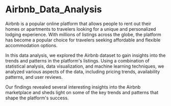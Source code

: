 # Airbnb_Data_Analysis

Airbnb is a popular online platform that allows people to rent out their homes or apartments to travelers looking for a unique and personalized lodging experience. With millions of listings across the globe, the platform has become a popular choice for travelers seeking affordable and flexible accommodation options.

In this data analysis, we explored the Airbnb dataset to gain insights into the trends and patterns in the platform's listings. Using a combination of statistical analysis, data visualization, and machine learning techniques, we analyzed various aspects of the data, including pricing trends, availability patterns, and user reviews.

Our findings revealed several interesting insights into the Airbnb marketplace and sheds light on some of the key trends and patterns that shape the platform's success.
